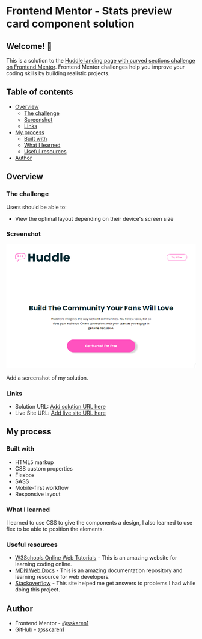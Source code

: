 # Frontend Mentor - Stats preview card component solution
## Welcome! 👋

This is a solution to the [Huddle landing page with curved sections challenge on Frontend Mentor](https://www.frontendmentor.io/challenges/huddle-landing-page-with-curved-sections-5ca5ecd01e82137ec91a50f2). Frontend Mentor challenges help you improve your coding skills by building realistic projects. 

## Table of contents

- [Overview](#overview)
  - [The challenge](#the-challenge)
  - [Screenshot](#screenshot)
  - [Links](#links)
- [My process](#my-process)
  - [Built with](#built-with)
  - [What I learned](#what-i-learned)
  - [Useful resources](#useful-resources)
- [Author](#author)


## Overview

### The challenge

Users should be able to:

- View the optimal layout depending on their device's screen size

### Screenshot

![](./build/img/captura.png)

Add a screenshot of my solution. 

### Links

- Solution URL: [Add solution URL here](https://github.com/sskaren1/stats-preview-card-component.git)
- Live Site URL: [Add live site URL here](https://sk1-stats-preview-card.netlify.app)

## My process

### Built with
- HTML5 markup
- CSS custom properties
- Flexbox
- SASS
- Mobile-first workflow
- Responsive layout

### What I learned

I learned to use CSS to give the components a design, I also learned to use flex to be able to position the elements.

### Useful resources

- [W3Schools Online Web Tutorials](https://www.w3schools.com/) - This is an amazing website for learning coding online.
- [MDN Web Docs](https://developer.mozilla.org/es/) - This is an amazing documentation repository and learning resource for web developers.
- [Stackoverflow](https://stackoverflow.com/) - This site helped me get answers to problems I had while doing this project.

## Author

- Frontend Mentor - [@sskaren1](https://www.frontendmentor.io/profile/sskaren1)
- GitHub - [@sskaren1](https://github.com/sskaren1)
